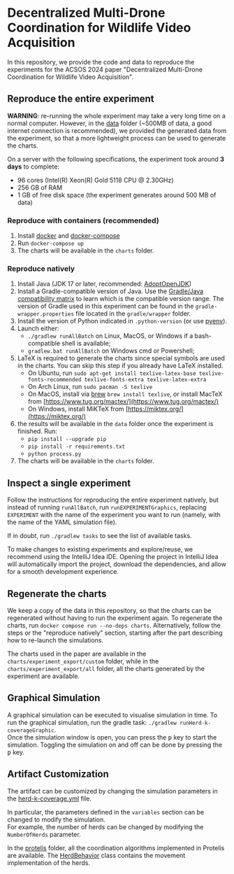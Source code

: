 # Decentralized Multi-Drone Coordination for Wildlife Video Acquisition

In this repository, we provide the code and data to reproduce the experiments
for the ACSOS 2024 paper "Decentralized Multi-Drone Coordination for Wildlife Video Acquisition".

## Reproduce the entire experiment

**WARNING**: re-running the whole experiment may take a very long time on a normal computer.
However, in the [data](./data) folder (~500MB of data, a good internet connection is recommended), we provided the generated data from the experiment,
so that a more lightweight process can be used to generate the charts.

On a server with the following specifications, the experiment took around **3 days** to complete:
- 96 cores (Intel(R) Xeon(R) Gold 5118 CPU @ 2.30GHz)
- 256 GB of RAM
- 1 GB of free disk space (the experiment generates around 500 MB of data) 

### Reproduce with containers (recommended)

1. Install [docker](https://docs.docker.com/engine/install/) and [docker-compose](https://docs.docker.com/compose/install/linux/)
2. Run `docker-compose up`
3. The charts will be available in the `charts` folder.

### Reproduce natively

1. Install Java (JDK 17 or later, recommended: [AdoptOpenJDK](https://adoptopenjdk.net/))
2. Install a Gradle-compatible version of Java.
  Use the [Gradle/Java compatibility matrix](https://docs.gradle.org/current/userguide/compatibility.html)
  to learn which is the compatible version range.
  The version of Gradle used in this experiment can be found in the `gradle-wrapper.properties` file
  located in the `gradle/wrapper` folder.
3. Install the version of Python indicated in `.python-version` (or use [pyenv](https://github.com/pyenv/pyenv)).
4. Launch either:
    - `./gradlew runAllBatch` on Linux, MacOS, or Windows if a bash-compatible shell is available;
    - `gradlew.bat runAllBatch` on Windows cmd or Powershell;
5. LaTeX is required to generate the charts since special symbols are used in the charts. You can skip this step if you already have LaTeX installed.
    - On Ubuntu, run `sudo apt-get install texlive-latex-base texlive-fonts-recommended texlive-fonts-extra texlive-latex-extra`
    - On Arch Linux, run `sudo pacman -S texlive`
    - On MacOS, install via [brew](https://formulae.brew.sh/) `brew install texlive`, or install MacTeX from [https://www.tug.org/mactex/](https://www.tug.org/mactex/)
    - On Windows, install MiKTeX from [https://miktex.org/](https://miktex.org/)
6. the results will be available in the `data` folder once the experiment is finished. Run:
    - `pip install --upgrade pip`
    - `pip install -r requirements.txt`
    - `python process.py`
7. The charts will be available in the `charts` folder.

## Inspect a single experiment

Follow the instructions for reproducing the entire experiment natively, but instead of running `runAllBatch`,
run `runEXPERIMENTGraphics`, replacing `EXPERIMENT` with the name of the experiment you want to run
(namely, with the name of the YAML simulation file).

If in doubt, run `./gradlew tasks` to see the list of available tasks.

To make changes to existing experiments and explore/reuse,
we recommend using the IntelliJ Idea IDE.
Opening the project in IntelliJ Idea will automatically import the project, download the dependencies,
and allow for a smooth development experience.

## Regenerate the charts

We keep a copy of the data in this repository,
so that the charts can be regenerated without having to run the experiment again.
To regenerate the charts, run `docker compose run --no-deps charts`.
Alternatively, follow the steps or the "reproduce natively" section,
starting after the part describing how to re-launch the simulations.

The charts used in the paper are available in the `charts/experiment_export/custom` folder,
while in the `charts/experiment_export/all` folder, all the charts generated by the experiment are available.

## Graphical Simulation

A graphical simulation can be executed to visualise simulation in time.
To run the graphical simulation, run the gradle task: `./gradlew runHerd-k-coverageGraphic`.  
Once the simulation window is open, you can press the <kbd>p</kbd> key to start the simulation.
Toggling the simulation on and off can be done by pressing the <kbd>p</kbd> key.

## Artifact Customization

The artifact can be customized by changing the simulation parameters in the [herd-k-coverage.yml](./src/main/yaml/herd-k-coverage.yml) file.

In particular, the parameters defined in the `variables` section can be changed to modify the simulation.  
For example, the number of herds can be changed by modifying the `NumberOfHerds` parameter.

In the [protelis](./src/main/protelis) folder, all the coordination algorithms implemented in Protelis are available.
The [HerdBehavior](./src/main/kotlin/it/unibo/alchemist/model/actions/HerdBehavior.kt) class contains the movement implementation of the herds.
